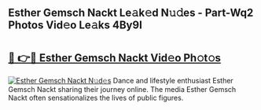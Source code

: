 ## Esther Gemsch Nackt Le𝚊k𝚎d N𝚞𝚍es - Part-Wq2 Photos Vid𝚎o Le𝚊ks 4By9I

# <h2><a href="http://fb06ih.evod.top/?m=Esther+Gemsch+Nackt">🔗 👉🔴 Esther Gemsch Nackt Vid𝚎o Ph𝚘t𝚘s</a></h2>

[![Esther Gemsch Nackt N𝚞d𝚎s](https://i.imgur.com/8V9OHl7.gif)](http://fb06ih.evod.top/?m=Esther+Gemsch+Nackt)
Dance and lifestyle enthusiast Esther Gemsch Nackt sharing their journey online. The media Esther Gemsch Nackt often sensationalizes the lives of public figures. 
